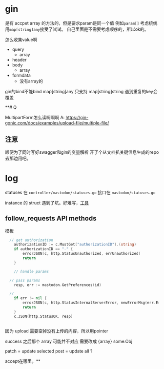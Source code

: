 # gin

是有 accpet array 的方法的，但是要求param是同一个值 例如`param[]`
考虑统统用`map[string]any`接受了试试。
自己里面是不需要考虑顺序的，所以ok的。

怎么收集value啊
- query
  - array
- header 
- body
  - array
- formdata
  - 没有array的


gin的bind不能bind map[string]any
只支持 map[string]string
遇到重复的key会覆盖

**# Q

MultipartForm怎么读啊啊啊 
A: https://gin-gonic.com/docs/examples/upload-file/multiple-file/

## 注意

顺便为了同时写好swagger和gin的变量解析
开了个从文档扒关键信息生成的repo
去那边用吧。

# log
statuses 在 `controller/mastodon/statuses.go`
接口在 `mastodon/statuses.go`

instance 的 struct 遇到了坑。好难写，[工具](https://oktools.net/json2go)

## follow_requests API methods


模板
```go
  // get authorization
	authorizationID := c.MustGet("authorizationID").(string)
	if authorizationID == "-" {
		errorJSON(c, http.StatusUnauthorized, errUnauthorized)
		return
	}

	// handle params 

  // pass params
	resp, err := mastodon.GetPreferences(id)

  // 
	if err != nil {
		errorJSON(c, http.StatusInternalServerError, newErrorMsg(err.Error()))
		return
	}
	c.JSON(http.StatusOK, resp)
```

## 
因为 upload 需要空掉没有上传的内容，所以用pointer

success 之后那个 array 可能并不对应
需要改成  {array} some.Obj

patch = update selected
post = update all ?

accept在哪里。**


